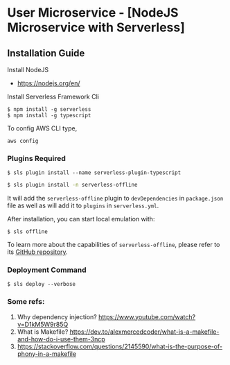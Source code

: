 # User Microservice - [NodeJS Microservice with Serverless]


## Installation Guide

Install NodeJS

- https://nodejs.org/en/

Install Serverless Framework Cli

```
$ npm install -g serverless
$ npm install -g typescript

```

To config AWS CLI type,

```
aws config
```

### Plugins Required

```
$ sls plugin install --name serverless-plugin-typescript

```

```bash
$ sls plugin install -n serverless-offline
```

It will add the `serverless-offline` plugin to `devDependencies` in `package.json` file as well as will add it to `plugins` in `serverless.yml`.

After installation, you can start local emulation with:

```
$ sls offline
```

To learn more about the capabilities of `serverless-offline`, please refer to its [GitHub repository](https://github.com/dherault/serverless-offline).

### Deployment Command

```
$ sls deploy --verbose

```

### Some refs:
1. Why dependency injection? https://www.youtube.com/watch?v=D1kM5W9r85Q
2. What is Makefile? https://dev.to/alexmercedcoder/what-is-a-makefile-and-how-do-i-use-them-3ncp
3. https://stackoverflow.com/questions/2145590/what-is-the-purpose-of-phony-in-a-makefile
